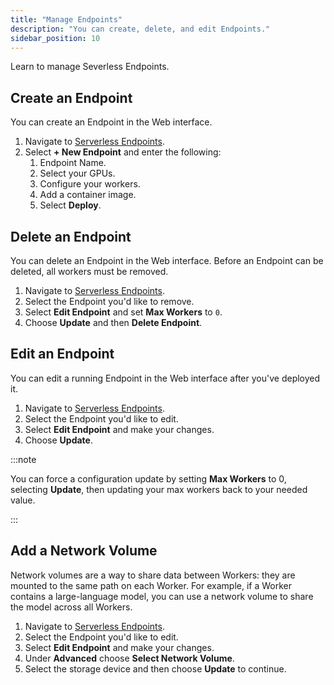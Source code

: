 ```yaml
---
title: "Manage Endpoints"
description: "You can create, delete, and edit Endpoints."
sidebar_position: 10
---
```


Learn to manage Severless Endpoints.

## Create an Endpoint

You can create an Endpoint in the Web interface.

1. Navigate to [Serverless Endpoints](https://www.dev.runpod.io/console/serverless).
2. Select **+ New Endpoint** and enter the following:
   1. Endpoint Name.
   2. Select your GPUs.
   3. Configure your workers.
   4. Add a container image.
   5. Select **Deploy**.

## Delete an Endpoint

You can delete an Endpoint in the Web interface.
Before an Endpoint can be deleted, all workers must be removed.

1. Navigate to [Serverless Endpoints](https://www.dev.runpod.io/console/serverless).
2. Select the Endpoint you'd like to remove.
3. Select **Edit Endpoint** and set **Max Workers** to `0`.
4. Choose **Update** and then **Delete Endpoint**.

## Edit an Endpoint

You can edit a running Endpoint in the Web interface after you've deployed it.

1. Navigate to [Serverless Endpoints](https://www.dev.runpod.io/console/serverless).
2. Select the Endpoint you'd like to edit.
3. Select **Edit Endpoint** and make your changes.
4. Choose **Update**.

:::note

You can force a configuration update by setting **Max Workers** to 0, selecting **Update**, then updating your max workers back to your needed value.

:::

## Add a Network Volume

Network volumes are a way to share data between Workers: they are mounted to the same path on each Worker.
For example, if a Worker contains a large-language model, you can use a network volume to share the model across all Workers.

1. Navigate to [Serverless Endpoints](https://www.dev.runpod.io/console/serverless).
2. Select the Endpoint you'd like to edit.
3. Select **Edit Endpoint** and make your changes.
4. Under **Advanced** choose **Select Network Volume**.
5. Select the storage device and then choose **Update** to continue.
